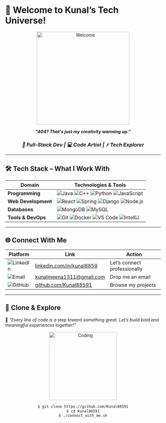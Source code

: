 # 🚀 Welcome to **Kunal’s Tech Universe!**

<p align="center">
  <img src="https://media.giphy.com/media/v1.Y2lkPTc5MGI3NjExcTZxY3I4bmV2ZzV6b2V2cGZlN3JmeXJwZ2V2cWp0bGJhYjJ4eXgxcyZlcD12MV9pbnRlcm5hbF9naWZfYnlfaWQmY3Q9Zw/2Yj2jQqj0pQwE/giphy.gif" alt="Welcome" width="300">
</p>

<p align="center">
  <b><i>"404? That's just my creativity warming up."</i></b>
</p>


<h3 align="center"><em>🚀 Full-Stack Dev | 💻 Code Artist | ⚡ Tech Explorer</em></h3>


---

## 🛠️ Tech Stack – What I Work With

| **Domain**           | **Technologies & Tools**                                                                 |
|----------------------|-------------------------------------------------------------------------------------------|
| **Programming**      | ![Java](https://img.shields.io/badge/Java-%23ED8B00.svg?style=for-the-badge&logo=java&logoColor=white) ![C++](https://img.shields.io/badge/C%2B%2B-%2300599C.svg?style=for-the-badge&logo=c%2B%2B&logoColor=white) ![Python](https://img.shields.io/badge/Python-3776AB?style=for-the-badge&logo=python&logoColor=white) ![JavaScript](https://img.shields.io/badge/JavaScript-F7DF1E?style=for-the-badge&logo=javascript&logoColor=black) |
| **Web Development**  | ![React](https://img.shields.io/badge/React-20232A?style=for-the-badge&logo=react&logoColor=61DAFB) ![Spring](https://img.shields.io/badge/Spring-6DB33F?style=for-the-badge&logo=spring&logoColor=white) ![Django](https://img.shields.io/badge/Django-092E20?style=for-the-badge&logo=django&logoColor=white) ![Node.js](https://img.shields.io/badge/Node.js-43853D?style=for-the-badge&logo=node.js&logoColor=white) |
| **Databases**        | ![MongoDB](https://img.shields.io/badge/MongoDB-4EA94B?style=for-the-badge&logo=mongodb&logoColor=white) ![MySQL](https://img.shields.io/badge/MySQL-4479A1?style=for-the-badge&logo=mysql&logoColor=white) |
| **Tools & DevOps**   | ![Git](https://img.shields.io/badge/Git-F05032?style=for-the-badge&logo=git&logoColor=white) ![Docker](https://img.shields.io/badge/Docker-2496ED?style=for-the-badge&logo=docker&logoColor=white) ![VS Code](https://img.shields.io/badge/VS%20Code-007ACC?style=for-the-badge&logo=visual-studio-code&logoColor=white) ![IntelliJ](https://img.shields.io/badge/IntelliJ%20IDEA-000000.svg?style=for-the-badge&logo=intellij-idea&logoColor=white) |

---

## 🌐 Connect With Me 

<div align="center">

| Platform | Link | Action |
|----------|------|--------|
| ![LinkedIn](https://img.shields.io/badge/-LinkedIn-0A66C2?style=for-the-badge&logo=linkedin&logoColor=white) | [linkedin.com/in/kunal8859](https://linkedin.com/in/kunal8859) | Let’s connect professionally |
| ![Email](https://img.shields.io/badge/-Email-D14836?style=for-the-badge&logo=gmail&logoColor=white) | [kunalmeena1311@gmail.com](mailto:kunalmeena1311@gmail.com) | Drop me an email |
| ![GitHub](https://img.shields.io/badge/-GitHub-181717?style=for-the-badge&logo=github&logoColor=white) | [github.com/Kunal88591](https://github.com/Kunal88591) | Browse my projects |

</div>

---

## 🧠 Clone & Explore

💫 *"Every line of code is a step toward something great. Let’s build bold and meaningful experiences together!"*

<div align="center">
  <img src="https://media.giphy.com/media/v1.Y2lkPTc5MGI3NjExeW9zYXRrZ2R0a2FwNHJwMXF2bWw2dGtyeGp3eWYzaXIxYXRva2t1eSZlcD12MV9pbnRlcm5hbF9naWZfYnlfaWQmY3Q9Zw/3o7qE1YN7aBOFPRw8E/giphy.gif" alt="Coding" width="220">
  
  ```bash
  $ git clone https://github.com/Kunal88591
  $ cd Kunal88591
  $ ./connect_with_me.sh



